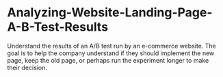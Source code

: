 # Analyzing-Website-Landing-Page-A-B-Test-Results

Understand the results of an A/B test run by an e-commerce website. The goal is to help the company understand if they should implement the new page, keep the old page, or perhaps run the experiment longer to make their decision.
